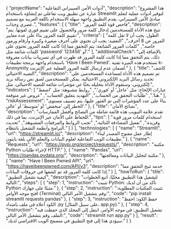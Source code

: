 {
  "projectName": "أدوات الأمن السيبراني التفاعلية",
  "description": "هذا المشروع عبارة عن تطبيق ويب تفاعلي تم إنشاؤه باستخدام Streamlit لتوفير أدوات عملية لتعلم مبادئ الأمن السيبراني. يقدم التطبيق واجهة سهلة الاستخدام باللغة العربية مع تصميم عصري وجذاب.",
  "features": [
    {
      "title": "فاحص قوة كلمة المرور",
      "description": "تتيح هذه الأداة للمستخدمين إدخال كلمة مرور والحصول على تقييم فوري لقوتها. يتم تقييم كلمة المرور بناءً على عدة معايير:",
      "criteria": [
        "الطول: يجب أن لا تقل كلمة المرور عن 8 أحرف.",
        "التعقيد: يجب أن تحتوي على أحرف صغيرة وكبيرة وأرقام ورموز خاصة.",
        "كلمات المرور الشائعة: يتم التحقق مما إذا كانت كلمة المرور تحتوي على كلمات شائعة مثل 'password' أو '123456'."
      ],
      "additionalCheck": "بالإضافة إلى ذلك، يتم التحقق مما إذا كانت كلمة المرور قد ظهرت في أي تسريبات بيانات معروفة باستخدام واجهة برمجة تطبيقات 'Have I Been Pwned'. تستخدم هذه الميزة تقنية k-Anonymity لضمان عدم إرسال كلمة المرور الفعلية عبر الإنترنت."
    },
    {
      "title": "كاشف التصيد الاحتيالي",
      "description": "تم تصميم هذه الأداة لمساعدة المستخدمين على تحديد رسائل البريد الإلكتروني الاحتيالية. يمكن للمستخدمين لصق نص رسالة بريد إلكتروني، وستقوم الأداة بتحليله بحثًا عن مؤشرات شائعة للتصيد الاحتيالي، مثل:",
      "indicators": [
        "عبارات الإلحاح: مثل 'عاجل' أو 'فوري'.",
        "روابط مشبوهة: مثل 'اضغط هنا'.",
        "طلبات التحقق من الحساب.",
        "التهديد بتعليق الحساب.",
        "عروض غير متوقعة."
      ],
      "riskAssessment": "بناءً على عدد المؤشرات التي تم العثور عليها، يتم تصنيف مستوى الخطر إلى 'منخفض' أو 'متوسط' أو 'عالي'."
    },
    {
      "title": "نصائح الأمان",
      "description": "تقدم علامة التبويب هذه قائمة شاملة من النصائح وأفضل الممارسات للحفاظ على الأمان عبر الإنترنت، بما في ذلك:",
      "tips": [
        "استخدام كلمات مرور قوية وفريدة.",
        "تفعيل المصادقة الثنائية.",
        "تجنب الروابط والمرفقات المشبوهة.",
        "تحديث البرامج وأنظمة التشغيل بانتظام."
      ]
    }
  ],
  "technologies": [
    {
      "name": "Streamlit",
      "url": "https://streamlit.io/",
      "description": "إطار عمل مفتوح المصدر لبناء تطبيقات الويب التفاعلية لعلوم البيانات والتعلم الآلي بلغة بايثون."
    },
    {
      "name": "Requests",
      "url": "https://pypi.org/project/requests/",
      "description": "مكتبة Python لإجراء طلبات HTTP."
    },
    {
      "name": "Pandas",
      "url": "https://pandas.pydata.org/",
      "description": "مكتبة لتحليل البيانات ومعالجتها."
    },
    {
      "name": "Have I Been Pwned API",
      "url": "https://haveibeenpwned.com/API/v3",
      "description": "خدمة تتيح التحقق مما إذا كانت كلمة المرور قد تم كشفها في خروقات البيانات."
    }
  ],
  "howToRun": {
    "title": "كيفية تشغيل التطبيق",
    "description": "لتشغيل هذا التطبيق محليًا، اتبع الخطوات التالية:",
    "steps": [
      {
        "step": 1,
        "instruction": "تثبيت Python: تأكد من أن لديك Python مثبتًا على جهازك."
      },
      {
        "step": 2,
        "instruction": "تثبيت المكتبات المطلوبة: افتح موجه الأوامر (Terminal) وقم بتشغيل الأمر التالي:",
        "code": "pip install streamlit requests pandas"
      },
      {
        "step": 3,
        "instruction": "حفظ الكود: احفظ الكود أعلاه في ملف بامتداد .py (على سبيل المثال، app.py)."
      },
      {
        "step": 4,
        "instruction": "تشغيل التطبيق: في موجه الأوامر، انتقل إلى المجلد الذي حفظت فيه الملف وقم بتشغيل الأمر التالي:",
        "code": "streamlit run app.py"
      }
    ],
    "result": "سيؤدي هذا إلى فتح التطبيق في متصفح الويب الافتراضي لديك."
  }
}
